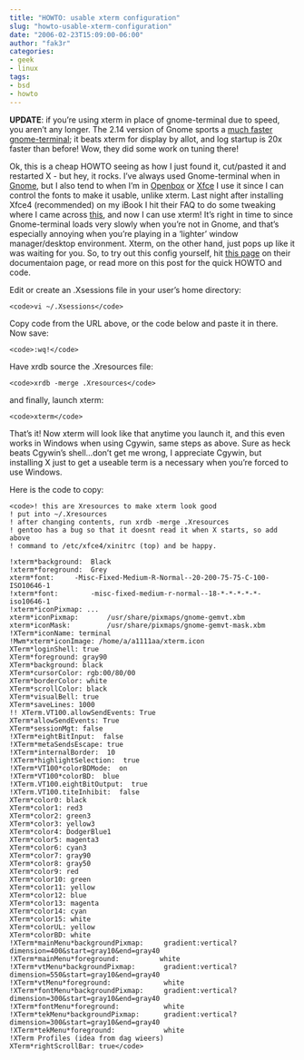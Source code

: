 ```yaml
---
title: "HOWTO: usable xterm configuration"
slug: "howto-usable-xterm-configuration"
date: "2006-02-23T15:09:00-06:00"
author: "fak3r"
categories:
- geek
- linux
tags:
- bsd
- howto
---
```


**UPDATE**: if you’re using xterm in place of gnome-terminal due to speed, you aren’t any longer.  The 2.14 version of Gnome sports a [much faster gnome-terminal](http://www.gnome.org/start/2.14/notes/en/rnusers.html); it beats xterm for display by allot, and log startup is 20x faster than before!  Wow, they did some work on tuning there!


Ok, this is a cheap HOWTO seeing as how I just found it, cut/pasted it and restarted X - but hey, it rocks.  I’ve always used Gnome-terminal when in [Gnome](http://gnome.org/), but I also tend to when I’m in [Openbox](http://icculus.org/openbox/) or [Xfce](http://www.xfce.org/) I use it since I can control the fonts to make it usable, unlike xterm.  Last night after installing Xfce4 (recommended) on my iBook I hit their FAQ to do some tweaking where I came across [this](http://www.xfce.org/various/Xresources.txt), and now I can use xterm!  It’s right in time to since Gnome-terminal loads very slowly when you’re not in Gnome, and that’s especially annoying when you’re playing in a ‘lighter’ window manager/desktop environment.  Xterm, on the other hand, just pops up like it was waiting for you.  So, to try out this config yourself, hit [this page](http://www.xfce.org/various/Xresources.txt) on their documentaion page, or read more on this post for the quick HOWTO and code.




Edit or create an .Xsessions file in your user’s home directory:






    
    <code>vi ~/.Xsessions</code>







Copy code from the URL above, or the code below and paste it in there.  Now save:






    
    <code>:wq!</code>







Have xrdb source the .Xresources file:






    
    <code>xrdb -merge .Xresources</code>







and finally, launch xterm:






    
    <code>xterm</code>







That’s it!  Now xterm will look like that anytime you launch it, and this even works in Windows when using Cgywin, same steps as above.  Sure as heck beats Cgywin’s shell…don’t get me wrong, I appreciate Cgywin, but installing X just to get a useable term is a necessary when you’re forced to use Windows.




Here is the code to copy:






    
    <code>! this are Xresources to make xterm look good
    ! put into ~/.Xresources
    ! after changing contents, run xrdb -merge .Xresources
    ! gentoo has a bug so that it doesnt read it when X starts, so add above
    ! command to /etc/xfce4/xinitrc (top) and be happy.
    
    !xterm*background:  Black
    !xterm*foreground:  Grey
    xterm*font:     -Misc-Fixed-Medium-R-Normal--20-200-75-75-C-100-ISO10646-1
    !xterm*font:        -misc-fixed-medium-r-normal--18-*-*-*-*-*-iso10646-1
    !xterm*iconPixmap: ...
    xterm*iconPixmap:       /usr/share/pixmaps/gnome-gemvt.xbm
    xterm*iconMask:         /usr/share/pixmaps/gnome-gemvt-mask.xbm
    !XTerm*iconName: terminal
    !Mwm*xterm*iconImage: /home/a/a1111aa/xterm.icon
    XTerm*loginShell: true
    XTerm*foreground: gray90
    XTerm*background: black
    XTerm*cursorColor: rgb:00/80/00
    XTerm*borderColor: white
    XTerm*scrollColor: black
    XTerm*visualBell: true
    XTerm*saveLines: 1000
    !! XTerm.VT100.allowSendEvents: True
    XTerm*allowSendEvents: True
    XTerm*sessionMgt: false
    !XTerm*eightBitInput:  false
    !XTerm*metaSendsEscape: true
    !XTerm*internalBorder:  10
    !XTerm*highlightSelection:  true
    !XTerm*VT100*colorBDMode:  on
    !XTerm*VT100*colorBD:  blue
    !XTerm.VT100.eightBitOutput:  true
    !XTerm.VT100.titeInhibit:  false
    XTerm*color0: black
    XTerm*color1: red3
    XTerm*color2: green3
    XTerm*color3: yellow3
    XTerm*color4: DodgerBlue1
    XTerm*color5: magenta3
    XTerm*color6: cyan3
    XTerm*color7: gray90
    XTerm*color8: gray50
    XTerm*color9: red
    XTerm*color10: green
    XTerm*color11: yellow
    XTerm*color12: blue
    XTerm*color13: magenta
    XTerm*color14: cyan
    XTerm*color15: white
    XTerm*colorUL: yellow
    XTerm*colorBD: white
    !XTerm*mainMenu*backgroundPixmap:     gradient:vertical?dimension=400&start=gray10&end=gray40
    !XTerm*mainMenu*foreground:          white
    !XTerm*vtMenu*backgroundPixmap:       gradient:vertical?dimension=550&start=gray10&end=gray40
    !XTerm*vtMenu*foreground:             white
    !XTerm*fontMenu*backgroundPixmap:     gradient:vertical?dimension=300&start=gray10&end=gray40
    !XTerm*fontMenu*foreground:           white
    !XTerm*tekMenu*backgroundPixmap:      gradient:vertical?dimension=300&start=gray10&end=gray40
    !XTerm*tekMenu*foreground:            white
    !XTerm Profiles (idea from dag wieers)
    XTerm*rightScrollBar: true</code>



